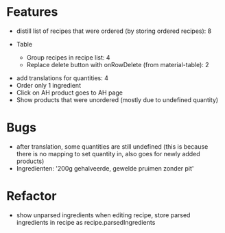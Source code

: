 # Features

- distill list of recipes that were ordered (by storing ordered recipes): 8
- Table

  - Group recipes in recipe list: 4
  - Replace delete button with onRowDelete (from material-table): 2

* add translations for quantities: 4
* Order only 1 ingredient
* Click on AH product goes to AH page
* Show products that were unordered (mostly due to undefined quantity)

# Bugs

- after translation, some quantities are still undefined (this is because there is no mapping to set quantity in, also goes for newly added products)
- Ingredienten: '200g gehalveerde, gewelde pruimen zonder pit'

# Refactor

- show unparsed ingredients when editing recipe, store parsed ingredients in recipe as recipe.parsedIngredients
